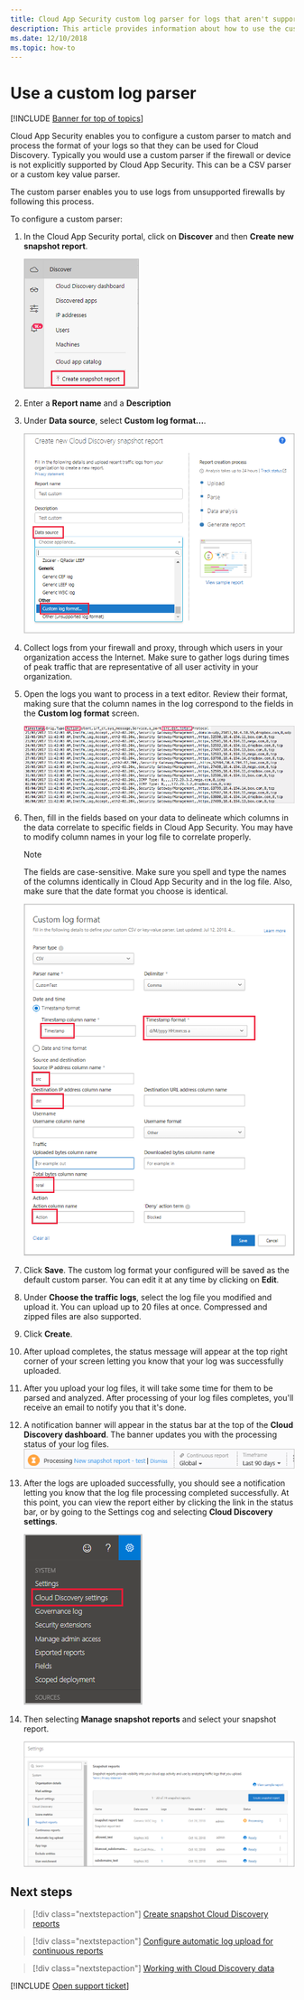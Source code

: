 ```yaml
---
title: Cloud App Security custom log parser for logs that aren't supported
description: This article provides information about how to use the custom log parser to upload logs for devices that aren't supported to Cloud App Security.
ms.date: 12/10/2018
ms.topic: how-to
---
```

# Use a custom log parser

[!INCLUDE [Banner for top of topics](includes/banner.md)]

Cloud App Security enables you to configure a custom parser to match and process the format of your logs so that they can be used for Cloud Discovery. Typically you would use a custom parser if the firewall or device is not explicitly supported by Cloud App Security. This can be a CSV parser or a custom key value parser.

The custom parser enables you to use logs from unsupported firewalls by following this process.

To configure a custom parser:

1. In the Cloud App Security portal, click on **Discover** and then **Create new snapshot report**.

    ![Create new snapshot report](media/create-new-snapshot-report.png)

2. Enter a **Report name** and a **Description**

3. Under **Data source**, select **Custom log format...**.

    ![New snapshot report](media/custom-log-upload.png)

4. Collect logs from your firewall and proxy, through which users in your organization access the Internet. Make sure to gather logs during times of peak traffic that are representative of all user activity in your organization.

5. Open the logs you want to process in a text editor. Review their format, making sure that the column names in the log correspond to the fields in the **Custom log format** screen.

    ![Review field in custom log parser](media/log-data.png)

6. Then, fill in the fields based on your data to delineate which columns in the data correlate to specific fields in Cloud App Security. You may have to modify column names in your log file to correlate properly.

    > [!NOTE]
    > The fields are case-sensitive. Make sure you spell and type the names of the columns identically in Cloud App Security and in the log file. Also, make sure that the date format you choose is identical.

    ![Fill in custom log parser fields](media/custom-log-parser.png)

7. Click **Save**. The custom log format your configured will be saved as the default custom parser. You can edit it at any time by clicking on **Edit**.

8. Under **Choose the traffic logs**, select the log file you modified and upload it. You can upload up to 20 files at once. Compressed and zipped files are also supported.

9. Click **Create**.

10. After upload completes, the status message will appear at the top right corner of your screen letting you know that your log was successfully uploaded.

11. After you upload your log files, it will take some time for them to be parsed and analyzed.
    After processing of your log files completes, you'll receive an email to notify you that it's done.

12. A notification banner will appear in the status bar at the top of the **Cloud Discovery dashboard**. The banner updates you with the processing status of your log files.
    ![processing log file menu bar](media/processing-log-file-menu-bar.png)

13. After the logs are uploaded successfully, you should see a notification letting you know that the log file processing completed successfully. At this point, you can view the report either by clicking the link in the status bar, or by going to the Settings cog and selecting **Cloud Discovery settings**.

    ![Discovery settings tab](media/discovery-settings-tab.png)
14. Then selecting **Manage snapshot reports** and select your snapshot report.

    ![snapshot report management](media/snapshot-report-managment.png)

## Next steps

> [!div class="nextstepaction"]
> [Create snapshot Cloud Discovery reports](create-snapshot-cloud-discovery-reports.md)

> [!div class="nextstepaction"]
> [Configure automatic log upload for continuous reports](configure-automatic-log-upload-for-continuous-reports.md)

> [!div class="nextstepaction"]
> [Working with Cloud Discovery data](working-with-cloud-discovery-data.md)

[!INCLUDE [Open support ticket](includes/support.md)]
